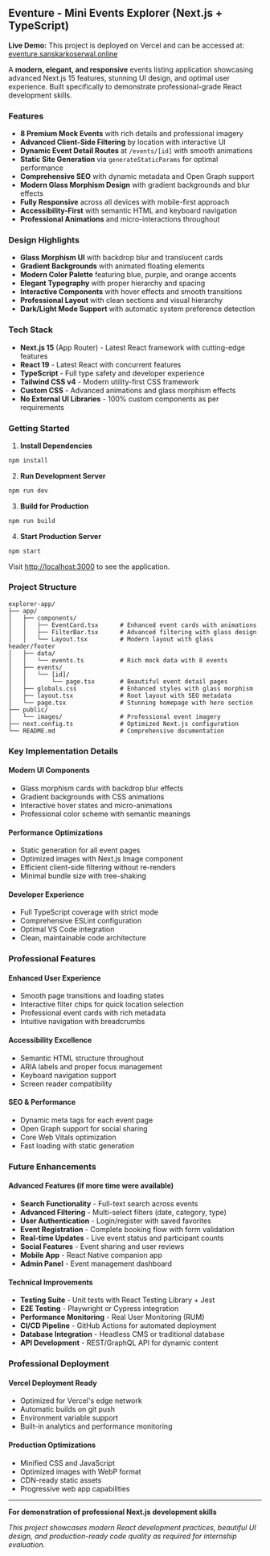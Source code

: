 ## Eventure - Mini Events Explorer (Next.js + TypeScript)

**Live Demo:** This project is deployed on Vercel and can be accessed at: [eventure.sanskarkoserwal.online](https://eventure.sanskarkoserwal.online)

A **modern, elegant, and responsive** events listing application showcasing advanced Next.js 15 features, stunning UI design, and optimal user experience. Built specifically to demonstrate professional-grade React development skills.

### Features

- **8 Premium Mock Events** with rich details and professional imagery
- **Advanced Client-Side Filtering** by location with interactive UI
- **Dynamic Event Detail Routes** at `/events/[id]` with smooth animations
- **Static Site Generation** via `generateStaticParams` for optimal performance
- **Comprehensive SEO** with dynamic metadata and Open Graph support
- **Modern Glass Morphism Design** with gradient backgrounds and blur effects
- **Fully Responsive** across all devices with mobile-first approach
- **Accessibility-First** with semantic HTML and keyboard navigation
- **Professional Animations** and micro-interactions throughout

### Design Highlights

- **Glass Morphism UI** with backdrop blur and translucent cards
- **Gradient Backgrounds** with animated floating elements
- **Modern Color Palette** featuring blue, purple, and orange accents
- **Elegant Typography** with proper hierarchy and spacing
- **Interactive Components** with hover effects and smooth transitions
- **Professional Layout** with clean sections and visual hierarchy
- **Dark/Light Mode Support** with automatic system preference detection

### Tech Stack

- **Next.js 15** (App Router) - Latest React framework with cutting-edge features
- **React 19** - Latest React with concurrent features
- **TypeScript** - Full type safety and developer experience
- **Tailwind CSS v4** - Modern utility-first CSS framework
- **Custom CSS** - Advanced animations and glass morphism effects
- **No External UI Libraries** - 100% custom components as per requirements

### Getting Started

1. **Install Dependencies**

```bash
npm install
```

2. **Run Development Server**

```bash
npm run dev
```

3. **Build for Production**

```bash
npm run build
```

4. **Start Production Server**

```bash
npm start
```

Visit [http://localhost:3000](http://localhost:3000) to see the application.

### Project Structure

```
explorer-app/
├── app/
│   ├── components/
│   │   ├── EventCard.tsx      # Enhanced event cards with animations
│   │   ├── FilterBar.tsx      # Advanced filtering with glass design
│   │   └── Layout.tsx         # Modern layout with glass header/footer
│   ├── data/
│   │   └── events.ts          # Rich mock data with 8 events
│   ├── events/
│   │   └── [id]/
│   │       └── page.tsx       # Beautiful event detail pages
│   ├── globals.css            # Enhanced styles with glass morphism
│   ├── layout.tsx             # Root layout with SEO metadata
│   └── page.tsx               # Stunning homepage with hero section
├── public/
│   └── images/                # Professional event imagery
├── next.config.ts             # Optimized Next.js configuration
└── README.md                  # Comprehensive documentation
```

### Key Implementation Details

#### **Modern UI Components**

- Glass morphism cards with backdrop blur effects
- Gradient backgrounds with CSS animations
- Interactive hover states and micro-animations
- Professional color scheme with semantic meanings

#### **Performance Optimizations**

- Static generation for all event pages
- Optimized images with Next.js Image component
- Efficient client-side filtering without re-renders
- Minimal bundle size with tree-shaking

#### **Developer Experience**

- Full TypeScript coverage with strict mode
- Comprehensive ESLint configuration
- Optimal VS Code integration
- Clean, maintainable code architecture

### Professional Features

#### **Enhanced User Experience**

- Smooth page transitions and loading states
- Interactive filter chips for quick location selection
- Professional event cards with rich metadata
- Intuitive navigation with breadcrumbs

#### **Accessibility Excellence**

- Semantic HTML structure throughout
- ARIA labels and proper focus management
- Keyboard navigation support
- Screen reader compatibility

#### **SEO & Performance**

- Dynamic meta tags for each event page
- Open Graph support for social sharing
- Core Web Vitals optimization
- Fast loading with static generation

### Future Enhancements

#### **Advanced Features** (if more time were available)

- **Search Functionality** - Full-text search across events
- **Advanced Filtering** - Multi-select filters (date, category, type)
- **User Authentication** - Login/register with saved favorites
- **Event Registration** - Complete booking flow with form validation
- **Real-time Updates** - Live event status and participant counts
- **Social Features** - Event sharing and user reviews
- **Mobile App** - React Native companion app
- **Admin Panel** - Event management dashboard

#### **Technical Improvements**

- **Testing Suite** - Unit tests with React Testing Library + Jest
- **E2E Testing** - Playwright or Cypress integration
- **Performance Monitoring** - Real User Monitoring (RUM)
- **CI/CD Pipeline** - GitHub Actions for automated deployment
- **Database Integration** - Headless CMS or traditional database
- **API Development** - REST/GraphQL API for dynamic content

### Professional Deployment

#### **Vercel Deployment Ready**

- Optimized for Vercel's edge network
- Automatic builds on git push
- Environment variable support
- Built-in analytics and performance monitoring

#### **Production Optimizations**

- Minified CSS and JavaScript
- Optimized images with WebP format
- CDN-ready static assets
- Progressive web app capabilities

---

**For demonstration of professional Next.js development skills**

_This project showcases modern React development practices, beautiful UI design, and production-ready code quality as required for internship evaluation._
